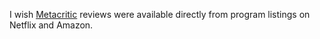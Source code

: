 I wish <a href="https://www.metacritic.com/">Metacritic</a> reviews were available directly from program listings on Netflix and Amazon. 
